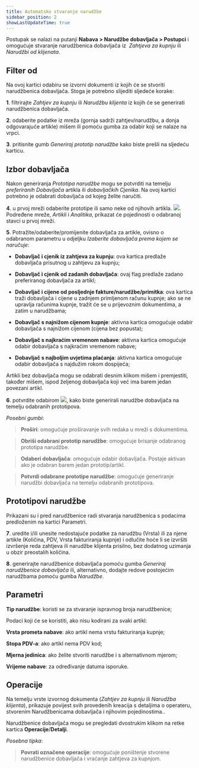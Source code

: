 ```yaml
---
title: Automatsko stvaranje narudžbe
sidebar_position: 2
showLastUpdateTime: true
---
```


Postupak se nalazi na putanji **Nabava > Narudžbe dobavljača > Postupci** i omogućuje stvaranje narudžbenica dobavljača iz  *Zahtjeva za kupnju* ili *Narudžbi od klijenata*.

## Filter od 

Na ovoj kartici odabiru se izvorni dokumenti iz kojih će se stvoriti narudžbenica dobavljača. Stoga je potrebno slijediti sljedeće korake:

**1**. filtrirajte *Zahtjev za kupnju* ili *Narudžbu klijenta* iz kojih će se generirati narudžbenica dobavljača.

**2**. odaberite podatke iz mreža (gornja sadrži zahtjev/narudžbu, a donja odgovarajuće artikle) mišem ili pomoću gumba za odabir koji se nalaze na vrpci.

**3**. pritisnite gumb *Generiraj prototip narudžbe* kako biste prešli na sljedeću karticu.
 

## Izbor dobavljača

Nakon generiranja *Prototipa narudžbe* mogu se potvrditi na temelju  *preferiranih Dobavljača* artikla ili *dobavljačkih Cjenika*. Na ovoj kartici potrebno je odabrati dobavljača od kojeg želite naručiti.

**4**. u prvoj mreži odaberite prototipe ili samo neke od njihovih artikla. ![](/img/neutral/common/check.png). Podređene mreže, *Artikli* i *Analitika*, prikazat će pojedinosti o odabranoj stavci u prvoj mreži. 


**5**. Potražite/odaberite/promijenite dobavljača za artikle, ovisno o odabranom parametru u odjeljku *Izaberite dobavljača prema kojem se naručuje*:

- **Dobavljač i cjenik iz zahtjeva za kupnju**: ova kartica predlaže dobavljača prisutnog u zahtjevu za kupnju;

- **Dobavljač i cjenik od zadanih dobavljača**: ovaj flag predlaže zadano preferiranog dobavljača za artikl;

- **Dobavljač i cijene od posljednje fakture/narudžbe/primitka**: ova kartica traži dobavljača i cijene u zadnjem primljenom računu kupnje; ako se ne upravlja računima kupnje, tražit će se u prijevoznim dokumentima, a zatim u narudžbama;

- **Dobavljač s najnižom cijenom kupnje**: aktivna kartica omogućuje odabir dobavljača s najnižom cijenom (cijena bez popusta);

- **Dobavljač s najkraćim vremenom nabave**: aktivna kartica omogućuje odabir dobavljača s najkraćim vremenom nabave;

- **Dobavljač s najboljim uvjetima plaćanja**: aktivna kartica omogućuje odabir dobavljača s najdužim rokom dospijeća;

Artikli bez dobavljača mogu se odabrati desnim klikom mišem i premjestiti, također mišem, ispod željenog dobavljača koji već ima barem jedan povezani artikl.

**6**. potvrdite odabirom **![](/img/it-it/purchase/purchase-orders/procedures/create-purchase-orders-from-purchase-requests/image03.png)**, kako biste generirali narudžbe dobavljača na temelju odabranih prototipova.

*Posebni gumbi*:

> **Proširi**: omogućuje proširavanje svih redaka u mreži s dokumentima.

> **Obriši odabrani prototip narudžbe**: omogućuje brisanje odabranog prototipa narudžbe.

> **Odaberi dobavljača**: omogućuje odabir dobavljača. Postaje aktivan ako je odabran barem jedan prototip/artikl.

> **Potvrdi odabrane prototipe narudžbe**: omogućuje generiranje narudžbi dobavljača na temelju odabranih prototipova.

## Prototipovi narudžbe

Prikazani su i pred narudžbenice radi stvaranja narudžbenica s podacima predloženim na kartici Parametri.

**7**. uredite i/ili unesite nedostajuće podatke za narudžbu (Vrsta) ili za njene artikle (Količina, PDV, Vrsta fakturiranja kupnje) i odlučite hoće li se izvršiti izvršenje reda zahtjeva ili narudžbe klijenta prisilno, bez dodatnog uzimanja u obzir preostalih količina.

**8**. generirajte narudžbenice dobavljača pomoću gumba *Generiraj narudžbenice dobavljača* ili, alternativno, dodajte redove postojećim narudžbama pomoću gumba *Narudžbe*.

## Parametri 

**Tip narudžbe**: koristi se za stvaranje ispravnog broja narudžbenice;

Podaci koji će se koristiti, ako nisu kodirani za svaki artikl:

**Vrsta prometa nabave**: ako artikl nema vrstu fakturiranja kupnje;

**Stopa PDV-a**: ako artikl nema PDV kod;

**Mjerna jedinica**: ako želite stvoriti narudžbe i s alternativnom mjerom;

**Vrijeme nabave**: za određivanje datuma isporuke.

## Operacije

Na temelju vrste izvornog dokumenta (*Zahtjev za kupnju* ili *Narudžba klijenta*), prikazuje povijest svih provedenih kreacija s detaljima o operateru, stvorenim Narudžbenicama dobavljača i njihovim pojedinostima..

Narudžbenice dobavljača mogu se pregledati dvostrukim klikom na retke kartica **Operacije**/**Detalji**.

*Posebna tipka*:

> **Povrati označene operacije**: omogućuje poništenje stvorene narudžbenice dobavljača i vraćanje zahtjeva za kupnjom.
